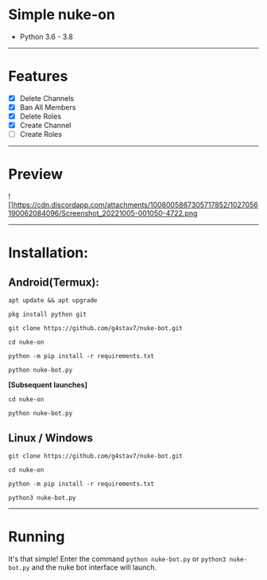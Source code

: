 # Simple nuke-on
* Python 3.6 - 3.8
***
# Features
 - [x] Delete Channels
 - [x] Ban All Members
 - [x] Delete Roles
 - [x] Create Channel
 - [ ] Create Roles

***
# Preview
![]https://cdn.discordapp.com/attachments/1008005867305717852/1027056190062084096/Screenshot_20221005-001050-4722.png
***
# Installation:
## Android(Termux):
```console
apt update && apt upgrade

pkg install python git

git clone https://github.com/g4stav7/nuke-bot.git

cd nuke-on

python -m pip install -r requirements.txt

python nuke-bot.py
```
**[Subsequent launches]**
```console
cd nuke-on

python nuke-bot.py
```
## Linux / Windows
```console
git clone https://github.com/g4stav7/nuke-bot.git

cd nuke-on

python -m pip install -r requirements.txt

python3 nuke-bot.py
```

***
# Running
It's that simple! Enter the command `python nuke-bot.py` or `python3 nuke-bot.py` and the nuke bot interface will launch.
